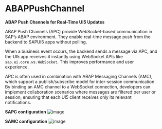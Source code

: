 # ABAPPushChannel

**ABAP Push Channels for Real-Time UI5 Updates**  

ABAP Push Channels (APC) provide WebSocket-based communication in SAP’s ABAP environment. They enable real-time message push from the backend to SAPUI5 apps without polling.  

When a business event occurs, the backend sends a message via APC, and the UI5 app receives it instantly using WebSocket APIs like `sap.ui.core.ws.WebSocket`. This improves performance and user experience.  

APC is often used in combination with ABAP Messaging Channels (AMC), which support a publish/subscribe model for inter-session communication. By binding an AMC channel to a WebSocket connection, developers can implement collaboration scenarios where messages are filtered per user or session, ensuring that each UI5 client receives only its relevant notifications.

**SAPC configuration**
![image](https://github.com/user-attachments/assets/ccd06c73-cc76-4e9a-b1da-7d71add4959f)

**SAMC configuration**
![image](https://github.com/user-attachments/assets/f9c866f6-e895-4de1-8c86-6afe5baf6ec7)

